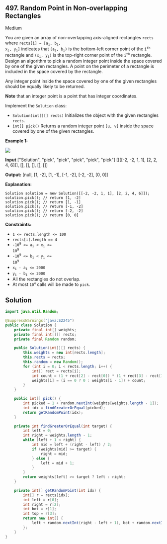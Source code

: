 ## 497\. Random Point in Non-overlapping Rectangles

Medium

You are given an array of non-overlapping axis-aligned rectangles `rects` where <code>rects[i] = [a<sub>i</sub>, b<sub>i</sub>, x<sub>i</sub>, y<sub>i</sub>]</code> indicates that <code>(a<sub>i</sub>, b<sub>i</sub>)</code> is the bottom-left corner point of the <code>i<sup>th</sup></code> rectangle and <code>(x<sub>i</sub>, y<sub>i</sub>)</code> is the top-right corner point of the <code>i<sup>th</sup></code> rectangle. Design an algorithm to pick a random integer point inside the space covered by one of the given rectangles. A point on the perimeter of a rectangle is included in the space covered by the rectangle.

Any integer point inside the space covered by one of the given rectangles should be equally likely to be returned.

**Note** that an integer point is a point that has integer coordinates.

Implement the `Solution` class:

*   `Solution(int[][] rects)` Initializes the object with the given rectangles `rects`.
*   `int[] pick()` Returns a random integer point `[u, v]` inside the space covered by one of the given rectangles.

**Example 1:**

![](https://assets.leetcode.com/uploads/2021/07/24/lc-pickrandomrec.jpg)

**Input** ["Solution", "pick", "pick", "pick", "pick", "pick"] [[[[-2, -2, 1, 1], [2, 2, 4, 6]]], [], [], [], [], []]

**Output:** [null, [1, -2], [1, -1], [-1, -2], [-2, -2], [0, 0]]

**Explanation:** 

    Solution solution = new Solution([[-2, -2, 1, 1], [2, 2, 4, 6]]);
    solution.pick(); // return [1, -2]
    solution.pick(); // return [1, -1]
    solution.pick(); // return [-1, -2]
    solution.pick(); // return [-2, -2]
    solution.pick(); // return [0, 0]

**Constraints:**

*   `1 <= rects.length <= 100`
*   `rects[i].length == 4`
*   <code>-10<sup>9</sup> <= a<sub>i</sub> < x<sub>i</sub> <= 10<sup>9</sup></code>
*   <code>-10<sup>9</sup> <= b<sub>i</sub> < y<sub>i</sub> <= 10<sup>9</sup></code>
*   <code>x<sub>i</sub> - a<sub>i</sub> <= 2000</code>
*   <code>y<sub>i</sub> - b<sub>i</sub> <= 2000</code>
*   All the rectangles do not overlap.
*   At most <code>10<sup>4</sup></code> calls will be made to `pick`.

## Solution

```java
import java.util.Random;

@SuppressWarnings("java:S2245")
public class Solution {
    private final int[] weights;
    private final int[][] rects;
    private final Random random;

    public Solution(int[][] rects) {
        this.weights = new int[rects.length];
        this.rects = rects;
        this.random = new Random();
        for (int i = 0; i < rects.length; i++) {
            int[] rect = rects[i];
            int count = (1 + rect[2] - rect[0]) * (1 + rect[3] - rect[1]);
            weights[i] = (i == 0 ? 0 : weights[i - 1]) + count;
        }
    }

    public int[] pick() {
        int picked = 1 + random.nextInt(weights[weights.length - 1]);
        int idx = findGreaterOrEqual(picked);
        return getRandomPoint(idx);
    }

    private int findGreaterOrEqual(int target) {
        int left = 0;
        int right = weights.length - 1;
        while (left + 1 < right) {
            int mid = left + (right - left) / 2;
            if (weights[mid] >= target) {
                right = mid;
            } else {
                left = mid + 1;
            }
        }
        return weights[left] >= target ? left : right;
    }

    private int[] getRandomPoint(int idx) {
        int[] r = rects[idx];
        int left = r[0];
        int right = r[2];
        int bot = r[1];
        int top = r[3];
        return new int[] {
            left + random.nextInt(right - left + 1), bot + random.nextInt(top - bot + 1)
        };
    }
}
```